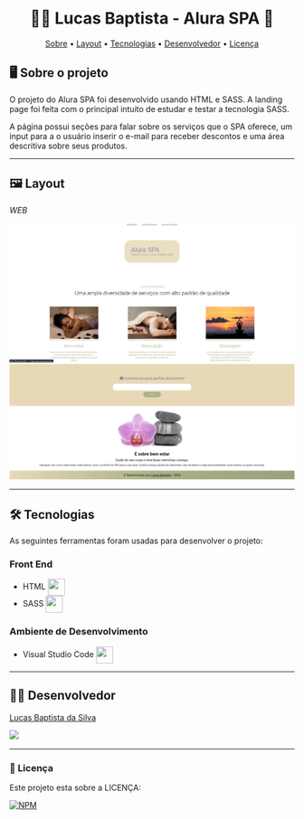 <h1 align="center"> 🧘‍♂️ Lucas Baptista - Alura SPA 🚀 </h1>

<p align="center">
 <a href="#-sobre-o-projeto">Sobre</a> •
 <a href="#-layout">Layout</a> • 
 <a href="#-tecnologias">Tecnologias</a> • 
 <a href="#-autor">Desenvolvedor</a> • 
 <a href="#user-content--licença">Licença</a>
</p>

## 🖥️ Sobre o projeto

O projeto do Alura SPA foi desenvolvido usando HTML e SASS. A landing page foi feita com o principal intuito de estudar e testar a tecnologia SASS.

A página possui seções para falar sobre os serviços que o SPA oferece, um input para a o usuário inserir o e-mail para receber descontos e uma área descritiva sobre seus produtos.

---

## 🖼️ Layout

_WEB_

![GK1](https://github.com/luscabap/lusca-projeto_spa/blob/main/assets/WEB_01.png)
![GK1](https://github.com/luscabap/lusca-projeto_spa/blob/main/assets/WEB_02.png)

---

## 🛠 Tecnologias 

As seguintes ferramentas foram usadas para desenvolver o projeto:

### Front End
- HTML <img align="center" height="30" width="30" src="https://cdn.jsdelivr.net/gh/devicons/devicon/icons/html5/html5-original-wordmark.svg"/>
- SASS <img align="center" height="30" width="30" src="https://cdn.jsdelivr.net/gh/devicons/devicon/icons/sass/sass-original.svg" />
 
          
### Ambiente de Desenvolvimento
- Visual Studio Code <img align="center" height="30" width="30" src="https://cdn.jsdelivr.net/gh/devicons/devicon/icons/vscode/vscode-original-wordmark.svg"/>

---

## 👨‍🎓 Desenvolvedor

<a href="https://www.linkedin.com/in/lucas-baptista-da-silva-133779233/">
Lucas Baptista da Silva</a>

<br/>

<a href = "mailto:lucasbaptistasilva.dev@gmail.com"><img src="https://img.shields.io/badge/-Gmail-%23333?style=for-the-badge&logo=gmail&logoColor=white"  target="_blank"></a>

---

### 📝 Licença

Este projeto esta sobre a LICENÇA:

[![NPM](https://img.shields.io/npm/l/react)](https://github.com/luscabap/lusca-projeto_spa/blob/main/LICENSE)
